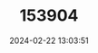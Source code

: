 ---
title: "153904"
category: "Cambarus obstipus"
draft: false
date: 2024-02-22 13:03:51
languages:
  English: ["Sloped Crayfish"]
---
